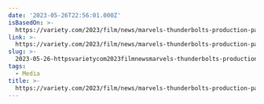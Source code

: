 ```yaml
---
date: '2023-05-26T22:56:01.000Z'
isBasedOn: >-
  https://variety.com/2023/film/news/marvels-thunderbolts-production-pause-writers-strike-1235626024/
link: >-
  https://variety.com/2023/film/news/marvels-thunderbolts-production-pause-writers-strike-1235626024/
slug: >-
  2023-05-26-httpsvarietycom2023filmnewsmarvels-thunderbolts-production-pause-writers-strike-1235626024
tags:
  - Media
title: >-
  https://variety.com/2023/film/news/marvels-thunderbolts-production-pause-writers-strike-1235626024/
---
```


